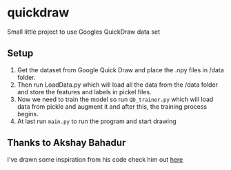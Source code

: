 # quickdraw
Small little project to use Googles QuickDraw data set

## Setup
1) Get the dataset from Google Quick Draw and place the .npy files in /data folder.
2) Then run LoadData.py which will load all the data from the /data folder and store the features and labels in pickel files.
3) Now we need to train the model so run `QD_trainer.py` which will load data from pickle and augment it and after this, the training process begins.
4) At last run `main.py` to run the program and start drawing

## Thanks to Akshay Bahadur
I've drawn some inspiration from his code check him out [here](https://github.com/akshaybahadur21)
